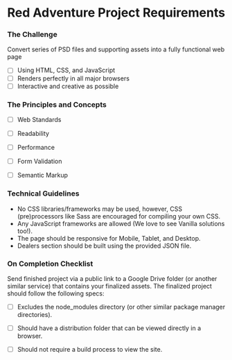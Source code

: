 # Red Adventure Project Requirements

### The Challenge
Convert series of PSD files and supporting assets into a fully functional web page
- [ ] Using HTML, CSS, and JavaScript
- [ ] Renders perfectly in all major browsers
- [ ] Interactive and creative as possible

### The Principles and Concepts
- [ ] Web Standards
- [ ] Readability
- [ ] Performance
- [ ] Form Validation
- [ ] Semantic Markup

 
### Technical Guidelines
  * No CSS libraries/frameworks may be used, however, CSS (pre)processors like Sass are encouraged for compiling your own CSS.
  * Any JavaScript frameworks are allowed (We love to see Vanilla solutions too!).
  * The page should be responsive for Mobile, Tablet, and Desktop.
  * Dealers section should be built using the provided JSON file.

### On Completion Checklist
Send finished project via a public link to a Google Drive folder (or another similar service) that contains your finalized assets. The finalized project should follow the following specs:
- [ ] Excludes the node_modules directory (or other similar package manager directories).
- [ ] Should have a distribution folder that can be viewed directly in a browser.
- [ ] Should not require a build process to view the site.

